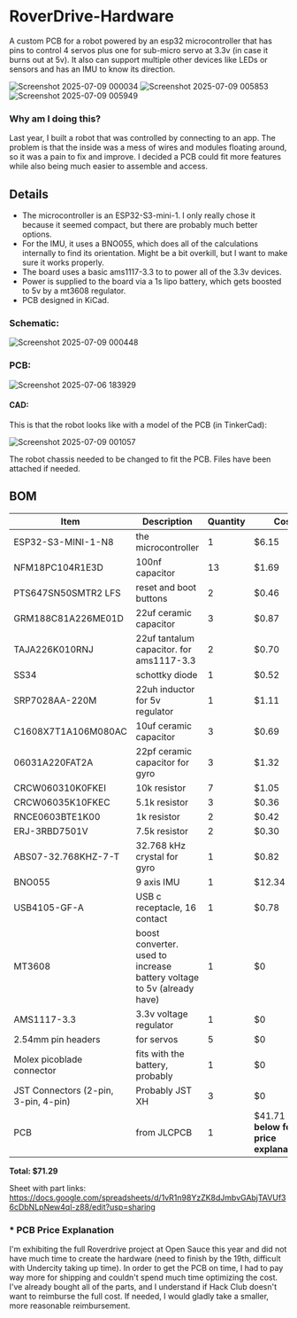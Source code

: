 # RoverDrive-Hardware
A custom PCB for a robot powered by an esp32 microcontroller that has pins to control 4 servos plus one for sub-micro servo at 3.3v (in case it burns out at 5v). It also can support multiple other devices like LEDs or sensors and has an IMU to know its direction.

![Screenshot 2025-07-09 000034](https://github.com/user-attachments/assets/36470689-e1ac-4909-b196-7ea8482a30d5)
![Screenshot 2025-07-09 005853](https://github.com/user-attachments/assets/a746ac2a-13a0-4acd-abf8-00fe2f0e954b)
![Screenshot 2025-07-09 005949](https://github.com/user-attachments/assets/760a9857-7d93-4117-ad8f-c38bcb594ffb)


### Why am I doing this?
Last year, I built a robot that was controlled by connecting to an app. The problem is that the inside was a mess of wires and modules floating around, so it was a pain to fix and improve. I decided a PCB could fit more features while also being much easier to assemble and access.

## Details
- The microcontroller is an ESP32-S3-mini-1. I only really chose it because it seemed compact, but there are probably much better options. 
- For the IMU, it uses a BNO055, which does all of the calculations internally to find its orientation. Might be a bit overkill, but I want to make sure it works properly.
- The board uses a basic ams1117-3.3 to to power all of the 3.3v devices.
- Power is supplied to the board via a 1s lipo battery, which gets boosted to 5v by a mt3608 regulator.
- PCB designed in KiCad.
### Schematic: 
![Screenshot 2025-07-09 000448](https://github.com/user-attachments/assets/8ccad17f-91cd-48b2-979c-726ddea5a343)
### PCB: 
![Screenshot 2025-07-06 183929](https://github.com/user-attachments/assets/1a3bf91a-3b2b-44f1-b272-d67cc10cb875)

#### CAD:
This is that the robot looks like with a model of the PCB (in TinkerCad):
 
![Screenshot 2025-07-09 001057](https://github.com/user-attachments/assets/1672e596-b73b-4b48-82c0-f60903a756ec)

The robot chassis needed to be changed to fit the PCB. Files have been attached if needed.

## BOM
| Item                  | Description         | Quantity | Cost |
|-----------------------|---------------------|----------|----------------|
|ESP32-S3-MINI-1-N8|	the microcontroller	|1	|$6.15 |
|NFM18PC104R1E3D|	100nf capacitor	|13	|$1.69|
|PTS647SN50SMTR2 LFS|	reset and boot buttons|	2	|$0.46|
|GRM188C81A226ME01D|	22uf ceramic capacitor|	3	|$0.87|
|TAJA226K010RNJ|	22uf tantalum capacitor. for ams1117-3.3	|2|$0.70|
|SS34| schottky diode	|1|$0.52|
|SRP7028AA-220M|	22uh inductor	for 5v regulator|1|$1.11|
|C1608X7T1A106M080AC|	10uf ceramic capacitor	|3|	$0.69|
|06031A220FAT2A|	22pf ceramic capacitor for gyro|3	|$1.32|
|CRCW060310K0FKEI|	10k resistor	|7	|$1.05|
|CRCW06035K10FKEC|	5.1k resistor	|3	|$0.36|
|RNCE0603BTE1K00|	1k resistor	|2|$0.42|
|ERJ-3RBD7501V|	7.5k resistor	|2|$0.30|
|ABS07-32.768KHZ-7-T|	32.768 kHz crystal for gyro|1|$0.82|
|BNO055|	9 axis IMU	|1|$12.34|
|USB4105-GF-A	|USB c receptacle, 16 contact|1|$0.78|
|MT3608|	boost converter. used to increase battery voltage to 5v (already have)|	1	|$0|
|AMS1117-3.3|	3.3v voltage regulator	|1	|$0|
|2.54mm pin headers	|for servos	|5| $0|
|Molex picoblade connector|fits with the battery, probably|1|$0|
|JST Connectors (2-pin, 3-pin, 4-pin)|Probably JST XH|3|$0|
|PCB|from JLCPCB|1|$41.71 **(See below for price explanation)***|
**Total:			$71.29**

Sheet with part links: https://docs.google.com/spreadsheets/d/1vR1n98YzZK8dJmbvGAbjTAVUf36cDbNLpNew4ql-z88/edit?usp=sharing

### * PCB Price Explanation
I'm exhibiting the full Roverdrive project at Open Sauce this year and did not have much time to create the hardware (need to finish by the 19th, difficult with Undercity taking up time). In order to get the PCB on time, I had to pay way more for shipping and couldn't spend much time optimizing the cost. I've already bought all of the parts, and I understand if Hack Club doesn't want to reimburse the full cost. If needed, I would gladly take a smaller, more reasonable reimbursement.
